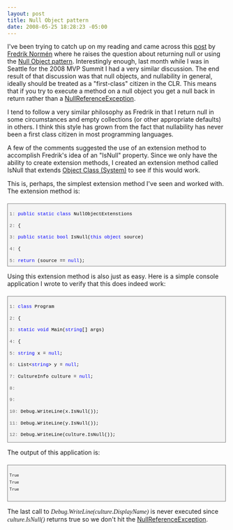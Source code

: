 ```yaml
---
layout: post
title: Null Object pattern
date: 2008-05-25 18:28:23 -05:00
---
```


I've been trying to catch up on my reading and came across this [post](http://weblogs.asp.net/fredriknormen/archive/2008/05/22/avoid-returning-quot-null-quot-and-use-the-null-object-pattern.aspx "Avoid returning ") by [Fredrik Normén](http://weblogs.asp.net/fredriknormen/default.aspx) where he raises the question about returning null or using the [Null Object pattern](http://en.wikipedia.org/wiki/Null_object_pattern). Interestingly enough, last month while I was in Seattle for the 2008 MVP Summit I had a very similar discussion. The end result of that discussion was that null objects, and nullability in general, ideally should be treated as a "first-class" citizen in the CLR. This means that if you try to execute a method on a null object you get a null back in return rather than a [NullReferenceException](http://msdn.microsoft.com/library/system.nullreferenceexception.aspx).

I tend to follow a very similar philosophy as Fredrik in that I return null in some circumstances and empty collections (or other appropriate defaults) in others. I think this style has grown from the fact that nullability has never been a first class citizen in most programming languages.

A few of the comments suggested the use of an extension method to accomplish Fredrik's idea of an "IsNull" property. Since we only have the ability to create extension methods, I created an extension method called IsNull that extends [Object Class (System)](http://msdn.microsoft.com/library/system.object.aspx) to see if this would work. 

This is, perhaps, the simplest extension method I've seen and worked with. The extension method is:
  <div style="border-right: gray 1px solid; padding-right: 4px; border-top: gray 1px solid; padding-left: 4px; font-size: 8pt; padding-bottom: 4px; margin: 20px 0px 10px; overflow: auto; border-left: gray 1px solid; width: 97.5%; cursor: text; max-height: 200px; line-height: 12pt; padding-top: 4px; border-bottom: gray 1px solid; font-family: consolas, 'Courier New', courier, monospace; height: 134px; background-color: #f4f4f4">   <div style="padding-right: 0px; padding-left: 0px; font-size: 8pt; padding-bottom: 0px; overflow: visible; width: 100%; color: black; border-top-style: none; line-height: 12pt; padding-top: 0px; font-family: consolas, 'Courier New', courier, monospace; border-right-style: none; border-left-style: none; background-color: #f4f4f4; border-bottom-style: none">     

<span style="color: #606060">   1:</span> <span style="color: #0000ff">public</span> <span style="color: #0000ff">static</span> <span style="color: #0000ff">class</span> NullObjectExtenstions

<span style="color: #606060">   2:</span> {

<span style="color: #606060">   3:</span>     <span style="color: #0000ff">public</span> <span style="color: #0000ff">static</span> <span style="color: #0000ff">bool</span> IsNull(<span style="color: #0000ff">this</span> <span style="color: #0000ff">object</span> source)

<span style="color: #606060">   4:</span>     {

<span style="color: #606060">   5:</span>         <span style="color: #0000ff">return</span> (source == <span style="color: #0000ff">null</span>);

<span style="color: #606060">   6:</span>     }

<span style="color: #606060">   7:</span> }

  </div>
</div>



Using this extension method is also just as easy. Here is a simple console application I wrote to verify that this does indeed work:


<div style="border-right: gray 1px solid; padding-right: 4px; border-top: gray 1px solid; padding-left: 4px; font-size: 8pt; padding-bottom: 4px; margin: 20px 0px 10px; overflow: auto; border-left: gray 1px solid; width: 97.5%; cursor: text; max-height: 400px; line-height: 12pt; padding-top: 4px; border-bottom: gray 1px solid; font-family: consolas, 'Courier New', courier, monospace; height: 325px; background-color: #f4f4f4">
  <div style="padding-right: 0px; padding-left: 0px; font-size: 8pt; padding-bottom: 0px; overflow: visible; width: 100%; color: black; border-top-style: none; line-height: 12pt; padding-top: 0px; font-family: consolas, 'Courier New', courier, monospace; border-right-style: none; border-left-style: none; background-color: #f4f4f4; border-bottom-style: none">
    

<span style="color: #606060">   1:</span> <span style="color: #0000ff">class</span> Program

<span style="color: #606060">   2:</span> {

<span style="color: #606060">   3:</span>     <span style="color: #0000ff">static</span> <span style="color: #0000ff">void</span> Main(<span style="color: #0000ff">string</span>[] args)

<span style="color: #606060">   4:</span>     {

<span style="color: #606060">   5:</span>         <span style="color: #0000ff">string</span> x = <span style="color: #0000ff">null</span>;

<span style="color: #606060">   6:</span>         List<<span style="color: #0000ff">string</span>> y = <span style="color: #0000ff">null</span>;

<span style="color: #606060">   7:</span>         CultureInfo culture = <span style="color: #0000ff">null</span>;

<span style="color: #606060">   8:</span>  

<span style="color: #606060">   9:</span>  

<span style="color: #606060">  10:</span>         Debug.WriteLine(x.IsNull());

<span style="color: #606060">  11:</span>         Debug.WriteLine(y.IsNull());

<span style="color: #606060">  12:</span>         Debug.WriteLine(culture.IsNull());

<span style="color: #606060">  13:</span>  

<span style="color: #606060">  14:</span>         <span style="color: #0000ff">if</span> (!culture.IsNull())

<span style="color: #606060">  15:</span>         {

<span style="color: #606060">  16:</span>             Debug.WriteLine(culture.DisplayName);

<span style="color: #606060">  17:</span>         }

<span style="color: #606060">  18:</span>     }

<span style="color: #606060">  19:</span> }

  </div>
</div>



The output of this application is:


<div style="border-right: gray 1px solid; padding-right: 4px; border-top: gray 1px solid; padding-left: 4px; font-size: 8pt; padding-bottom: 4px; margin: 20px 0px 10px; overflow: auto; border-left: gray 1px solid; width: 97.5%; cursor: text; max-height: 200px; line-height: 12pt; padding-top: 4px; border-bottom: gray 1px solid; font-family: consolas, 'Courier New', courier, monospace; height: 74px; background-color: #f4f4f4">
  

```
True
True
True
```

</div>



The last call to *<font face="Consolas">Debug.WriteLine(culture.DisplayName)</font>* is never executed since *<font face="Consolas">culture.IsNull()</font>* returns true so we don't hit the [NullReferenceException](http://msdn.microsoft.com/library/system.nullreferenceexception.aspx).
